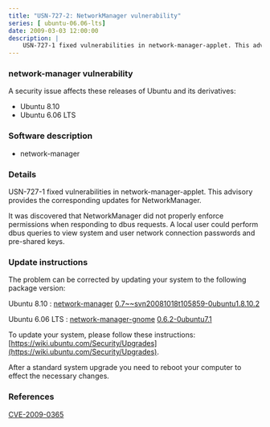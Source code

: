 ```yaml
---
title: "USN-727-2: NetworkManager vulnerability"
series: [ ubuntu-06.06-lts]
date: 2009-03-03 12:00:00
description: |
    USN-727-1 fixed vulnerabilities in network-manager-applet. This advisory provides the corresponding updates for NetworkManager.
--- 
```

 
### network-manager vulnerability

A security issue affects these releases of Ubuntu and its derivatives:

* Ubuntu 8.10
* Ubuntu 6.06 LTS

### Software description

* network-manager 

### Details

USN-727-1 fixed vulnerabilities in network-manager-applet. This advisory provides the corresponding updates for NetworkManager.

It was discovered that NetworkManager did not properly enforce permissions when responding to dbus requests. A local user could perform dbus queries to view system and user network connection passwords and pre-shared keys. 

### Update instructions

The problem can be corrected by updating your system to the following package version:

Ubuntu 8.10
 : [network-manager](https://launchpad.net/ubuntu/+source/network-manager) <span> [0.7~~svn20081018t105859-0ubuntu1.8.10.2](https://launchpad.net/ubuntu/+source/network-manager/0.7~~svn20081018t105859-0ubuntu1.8.10.2) </span> 

Ubuntu 6.06 LTS
 : [network-manager-gnome](https://launchpad.net/ubuntu/+source/network-manager) <span> [0.6.2-0ubuntu7.1](https://launchpad.net/ubuntu/+source/network-manager/0.6.2-0ubuntu7.1) </span> 

To update your system, please follow these instructions: [https://wiki.ubuntu.com/Security/Upgrades](https://wiki.ubuntu.com/Security/Upgrades).

After a standard system upgrade you need to reboot your computer to effect the necessary changes. 

### References

 [CVE-2009-0365](http://people.ubuntu.com/~ubuntu-security/cve/CVE-2009-0365)
 
